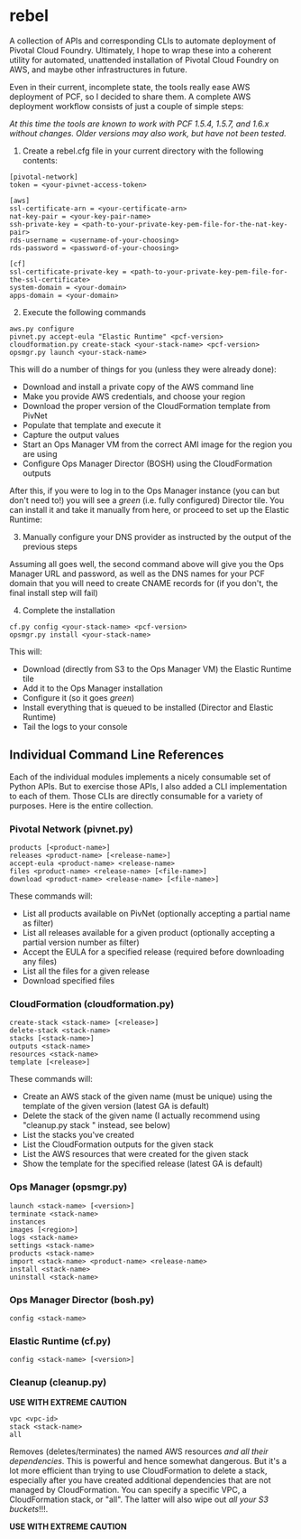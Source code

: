 # rebel

A collection of APIs and corresponding CLIs to automate deployment of Pivotal Cloud Foundry.
Ultimately, I hope to wrap these into a coherent utility for automated, unattended installation
of Pivotal Cloud Foundry on AWS, and maybe other infrastructures in future.

Even in their current, incomplete state, the tools really ease AWS deployment of PCF, so I
decided to share them. A complete AWS deployment workflow consists of just a couple of simple
steps:

*At this time the tools are known to work with PCF 1.5.4, 1.5.7, and 1.6.x without changes.
Older versions may also work, but have not been tested.*

1. Create a rebel.cfg file in your current directory with the following contents:
  ```
  [pivotal-network]
  token = <your-pivnet-access-token>

  [aws]
  ssl-certificate-arn = <your-certificate-arn>
  nat-key-pair = <your-key-pair-name>
  ssh-private-key = <path-to-your-private-key-pem-file-for-the-nat-key-pair>
  rds-username = <username-of-your-choosing>
  rds-password = <password-of-your-choosing>
  
  [cf]
  ssl-certificate-private-key = <path-to-your-private-key-pem-file-for-the-ssl-certificate>
  system-domain = <your-domain>
  apps-domain = <your-domain>
  ```

2. Execute the following commands

  ```
  aws.py configure
  pivnet.py accept-eula "Elastic Runtime" <pcf-version>
  cloudformation.py create-stack <your-stack-name> <pcf-version>
  opsmgr.py launch <your-stack-name>
  ```

  This will do a number of things for you (unless they were already done):
  - Download and install a private copy of the AWS command line
  - Make you provide AWS credentials, and choose your region
  - Download the proper version of the CloudFormation template from PivNet
  - Populate that template and execute it
  - Capture the output values
  - Start an Ops Manager VM from the correct AMI image for the region you are using
  - Configure Ops Manager Director (BOSH) using the CloudFormation outputs

  After this, if you were to log in to the Ops Manager instance (you can but don't need to!)
  you will see a *green* (i.e. fully configured) Director tile. You can install it and take
  it manually from here, or proceed to set up the Elastic Runtime:

3. Manually configure your DNS provider as instructed by the output of the previous steps

  Assuming all goes well, the second command above will give you the Ops Manager URL and password, as well as
  the DNS names for your PCF domain that you will need to create CNAME records for (if you don't, the
  final install step will fail)

4. Complete the installation

  ```
  cf.py config <your-stack-name> <pcf-version>
  opsmgr.py install <your-stack-name>
  ```
  
  This will:
  - Download (directly from S3 to the Ops Manager VM) the Elastic Runtime tile
  - Add it to the Ops Manager installation
  - Configure it (so it goes *green*)
  - Install everything that is queued to be installed (Director and Elastic Runtime)
  - Tail the logs to your console

## Individual Command Line References

Each of the individual modules implements a nicely consumable set of Python APIs. But to
exercise those APIs, I also added a CLI implementation to each of them. Those CLIs are
directly consumable for a variety of purposes. Here is the entire collection.

### Pivotal Network (pivnet.py)

```
products [<product-name>]
releases <product-name> [<release-name>]
accept-eula <product-name> <release-name>
files <product-name> <release-name> [<file-name>]
download <product-name> <release-name> [<file-name>]
```

These commands will:
- List all products available on PivNet (optionally accepting a partial name as filter)
- List all releases available for a given product (optionally accepting a partial version number as filter)
- Accept the EULA for a specified release (required before downloading any files)
- List all the files for a given release
- Download specified files

### CloudFormation (cloudformation.py)

```
create-stack <stack-name> [<release>]
delete-stack <stack-name>
stacks [<stack-name>]
outputs <stack-name>
resources <stack-name>
template [<release>]
```

These commands will:
- Create an AWS stack of the given name (must be unique) using the template of the given version (latest GA is default)
- Delete the stack of the given name (I actually recommend using "cleanup.py stack <stack-name>" instead, see below)
- List the stacks you've created
- List the CloudFormation outputs for the given stack
- List the AWS resources that were created for the given stack
- Show the template for the specified release (latest GA is default)

### Ops Manager (opsmgr.py)

```
launch <stack-name> [<version>]
terminate <stack-name>
instances
images [<region>]
logs <stack-name>
settings <stack-name>
products <stack-name>
import <stack-name> <product-name> <release-name>
install <stack-name>
uninstall <stack-name>
```

### Ops Manager Director (bosh.py)

```
config <stack-name>
```

### Elastic Runtime (cf.py)

```
config <stack-name> [<version>]
```

### Cleanup (cleanup.py)

**USE WITH EXTREME CAUTION**

```
vpc <vpc-id>
stack <stack-name>
all
```

Removes (deletes/terminates) the named AWS resources *and all their dependencies*. This is powerful and hence somewhat dangerous. But it's a lot more efficient than trying to use CloudFormation to delete a stack, especially after you have
created additional dependencies that are not managed by CloudFormation. You can specify a specific VPC, a CloudFormation
stack, or "all". The latter will also wipe out *all your S3 buckets*!!!.

**USE WITH EXTREME CAUTION**

